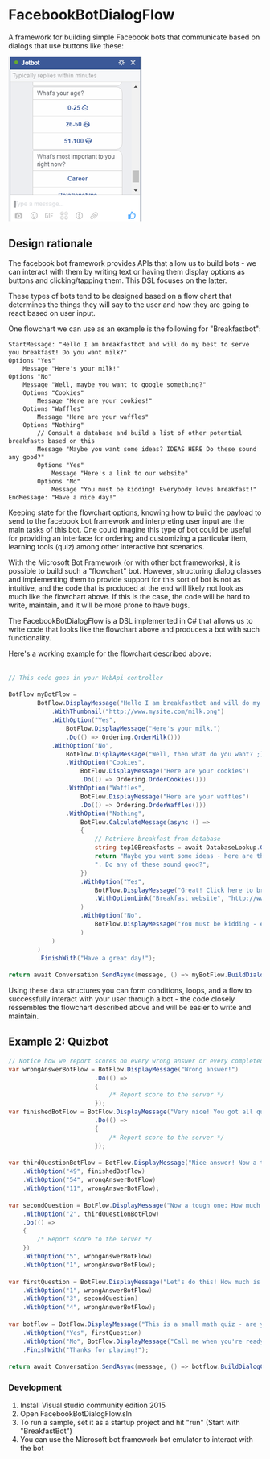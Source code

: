 # FacebookBotDialogFlow
A framework for building simple Facebook bots that communicate based on dialogs that use buttons like these:

![Alt text](/dialog.PNG?raw=true "Facebook dialog example")

## Design rationale

The facebook bot framework provides APIs that allow us to build bots - we can interact with them by writing text or having them display options as buttons and clicking/tapping them. This DSL focuses on the latter.

These types of bots tend to be designed based on a flow chart that determines the things they will say to the user and how they are going to react based on user input.

One flowchart we can use as an example is the following for "Breakfastbot":

```
StartMessage: "Hello I am breakfastbot and will do my best to serve you breakfast! Do you want milk?"
Options "Yes"
	Message "Here's your milk!"
Options "No"
	Message "Well, maybe you want to google something?"
	Options "Cookies"
		Message "Here are your cookies!"
	Options "Waffles"
		Message "Here are your waffles"
	Options "Nothing"
		// Consult a database and build a list of other potential breakfasts based on this
		Message "Maybe you want some ideas? IDEAS HERE Do these sound any good?"
		Options "Yes"
			Message "Here's a link to our website"
		Options "No"
			Message "You must be kidding! Everybody loves breakfast!"
EndMessage: "Have a nice day!"
```

Keeping state for the flowchart options, knowing how to build the payload to send to the facebook bot framework and interpreting user input are the main tasks of this bot. One could imagine this type of bot could be useful for providing an interface for ordering and customizing a particular item, learning tools (quiz) among other interactive bot scenarios.

With the Microsoft Bot Framework (or with other bot frameworks), it is possible to build such a "flowchart" bot. However, structuring dialog classes and implementing them to provide support for this sort of bot is not as intuitive, and the code that is produced at the end will likely not look as much like the flowchart above. If this is the case, the code will be hard to write, maintain, and it will be more prone to have bugs.

The FacebookBotDialogFlow is a DSL implemented in C# that allows us to write code that looks like the flowchart above and produces a bot with such functionality.

Here's a working example for the flowchart described above:

```csharp

// This code goes in your WebApi controller

BotFlow myBotFlow =
		BotFlow.DisplayMessage("Hello I am breakfastbot and will do my best to serve you breakfast! Do you want milk?")
			.WithThumbnail("http://www.mysite.com/milk.png")
			.WithOption("Yes",
				BotFlow.DisplayMessage("Here's your milk.")
				.Do(() => Ordering.OrderMilk()))
			.WithOption("No",
				BotFlow.DisplayMessage("Well, then what do you want? ;)")
				.WithOption("Cookies",
					BotFlow.DisplayMessage("Here are your cookies")
					.Do(() => Ordering.OrderCookies()))
				.WithOption("Waffles",
					BotFlow.DisplayMessage("Here are your waffles")
					.Do(() => Ordering.OrderWaffles()))
				.WithOption("Nothing",
					BotFlow.CalculateMessage(async () =>
					{
						// Retrieve breakfast from database
						string top10Breakfasts = await DatabaseLookup.GetTop10Breakfasts();
						return "Maybe you want some ideas - here are the top 10 breakfasts according to our database: " + top10Breakfasts +
						". Do any of these sound good?";
					})
					.WithOption("Yes",
						BotFlow.DisplayMessage("Great! Click here to browse to our breakfast webpage to find them.")
						.WithOptionLink("Breakfast website", "http://www.microsoft.com")
					)
					.WithOption("No",
						BotFlow.DisplayMessage("You must be kidding - everybody likes breakfast!")
					)
			)
		)
		.FinishWith("Have a great day!");

return await Conversation.SendAsync(message, () => myBotFlow.BuildDialogChain());
```

Using these data structures you can form conditions, loops, and a flow to successfully interact with your user through a bot - the code closely ressembles the flowchart described above and will be easier to write and maintain.

## Example 2: Quizbot

```csharp
// Notice how we report scores on every wrong answer or every completed quiz
var wrongAnswerBotFlow = BotFlow.DisplayMessage("Wrong answer!")
						.Do(() =>
						{
							/* Report score to the server */
						});
var finishedBotFlow = BotFlow.DisplayMessage("Very nice! You got all questions right!")
						.Do(() =>
						{
							/* Report score to the server */
						});

var thirdQuestionBotFlow = BotFlow.DisplayMessage("Nice answer! Now a tough one: How much is 7 * 7?")
	.WithOption("49", finishedBotFlow)
	.WithOption("54", wrongAnswerBotFlow)
	.WithOption("11", wrongAnswerBotFlow);

var secondQuestion = BotFlow.DisplayMessage("Now a tough one: How much is 10 / 5?")
	.WithOption("2", thirdQuestionBotFlow)
	.Do(() =>
	{
		/* Report score to the server */
	})
	.WithOption("5", wrongAnswerBotFlow)
	.WithOption("1", wrongAnswerBotFlow);

var firstQuestion = BotFlow.DisplayMessage("Let's do this! How much is 2 + 1?")
	.WithOption("1", wrongAnswerBotFlow)
	.WithOption("3", secondQuestion)
	.WithOption("4", wrongAnswerBotFlow);

var botflow = BotFlow.DisplayMessage("This is a small math quiz - are you ready?")
	.WithOption("Yes", firstQuestion)
	.WithOption("No", BotFlow.DisplayMessage("Call me when you're ready!"))
	.FinishWith("Thanks for playing!");

return await Conversation.SendAsync(message, () => botflow.BuildDialogChain());
```

### Development

1. Install Visual studio community edition 2015
2. Open FacebookBotDialogFlow.sln
3. To run a sample, set it as a startup project and hit "run" (Start with "BreakfastBot")
4. You can use the Microsoft bot framework bot emulator to interact with the bot